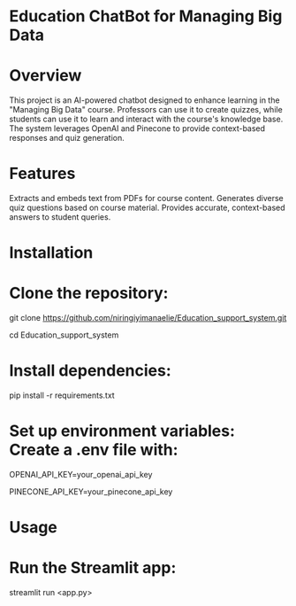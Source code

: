 # Education ChatBot for Managing Big Data
# Overview
This project is an AI-powered chatbot designed to enhance learning in the "Managing Big Data" course. Professors can use it to create quizzes, while students can use it to learn and interact with the course's knowledge base. The system leverages OpenAI and Pinecone to provide context-based responses and quiz generation.

# Features
Extracts and embeds text from PDFs for course content.
Generates diverse quiz questions based on course material.
Provides accurate, context-based answers to student queries.

# Installation
# Clone the repository:
git clone https://github.com/niringiyimanaelie/Education_support_system.git

cd Education_support_system

# Install dependencies:
pip install -r requirements.txt

# Set up environment variables: Create a .env file with:
OPENAI_API_KEY=your_openai_api_key

PINECONE_API_KEY=your_pinecone_api_key

# Usage
# Run the Streamlit app:
streamlit run <app.py>